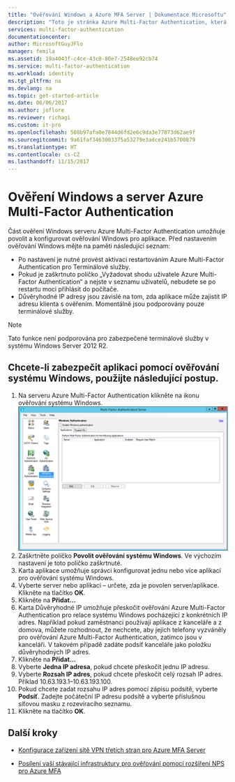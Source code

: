 ```yaml
---
title: "Ověřování Windows a Azure MFA Server | Dokumentace Microsoftu"
description: "Toto je stránka Azure Multi-Factor Authentication, která vám pomůže při nasazení ověření Windows a serveru Azure Multi-Factor Authentication."
services: multi-factor-authentication
documentationcenter: 
author: MicrosoftGuyJFlo
manager: femila
ms.assetid: 19a4043f-c4ce-43c0-80e7-2548ee92cb74
ms.service: multi-factor-authentication
ms.workload: identity
ms.tgt_pltfrm: na
ms.devlang: na
ms.topic: get-started-article
ms.date: 06/06/2017
ms.author: joflore
ms.reviewer: richagi
ms.custom: it-pro
ms.openlocfilehash: 508b97afa0e7844d6fd2e6c9da3e77073d62ae9f
ms.sourcegitcommit: 9a61faf3463003375a53279e3adce241b5700879
ms.translationtype: HT
ms.contentlocale: cs-CZ
ms.lasthandoff: 11/15/2017
---
```

# <a name="windows-authentication-and-azure-multi-factor-authentication-server"></a>Ověření Windows a server Azure Multi-Factor Authentication
Část ověření Windows serveru Azure Multi-Factor Authentication umožňuje povolit a konfigurovat ověřování Windows pro aplikace. Před nastavením ověřování Windows mějte na paměti následující seznam:

* Po nastavení je nutné provést aktivaci restartováním Azure Multi-Factor Authentication pro Terminálové služby.
* Pokud je zaškrtnuto políčko „Vyžadovat shodu uživatele Azure Multi-Factor Authentication“ a nejste v seznamu uživatelů, nebudete se po restartu moci přihlásit do počítače.
* Důvěryhodné IP adresy jsou závislé na tom, zda aplikace může zajistit IP adresu klienta s ověřením. Momentálně jsou podporovány pouze terminálové služby.  

> [!NOTE]
> Tato funkce není podporována pro zabezpečené terminálové služby v systému Windows Server 2012 R2.

## <a name="to-secure-an-application-with-windows-authentication-use-the-following-procedure"></a>Chcete-li zabezpečit aplikaci pomocí ověřování systému Windows, použijte následující postup.
1. Na serveru Azure Multi-Factor Authentication klikněte na ikonu ověřování systému Windows.
   ![Ověřování systému Windows](./media/multi-factor-authentication-get-started-server-windows/windowsauth.png)
2. Zaškrtněte políčko **Povolit ověřování systému Windows**. Ve výchozím nastavení je toto políčko zaškrtnuté.
3. Karta aplikace umožňuje správci konfigurovat jednu nebo více aplikací pro ověřování systému Windows.
4. Vyberte server nebo aplikaci – určete, zda je povolen server/aplikace. Klikněte na tlačítko **OK**.
5. Klikněte na **Přidat...**
6. Karta Důvěryhodné IP umožňuje přeskočit ověřování Azure Multi-Factor Authentication pro relace systému Windows pocházející z konkrétních IP adres. Například pokud zaměstnanci používají aplikace z kanceláře a z domova, můžete rozhodnout, že nechcete, aby jejich telefony vyzváněly pro ověřování Azure Multi-Factor Authentication, zatímco jsou v kanceláři. V takovém případě zadáte podsíť kanceláře jako položku důvěryhodných IP adres.
7. Klikněte na **Přidat...**
8. Vyberte **Jedna IP adresa**, pokud chcete přeskočit jednu IP adresu.
9. Vyberte **Rozsah IP adres**, pokud chcete přeskočit celý rozsah IP adres. Příklad 10.63.193.1–10.63.193.100.
10. Pokud chcete zadat rozsahu IP adres pomocí zápisu podsítě, vyberte **Podsíť**. Zadejte počáteční IP adresu podsítě a vyberte příslušnou síťovou masku z rozevíracího seznamu.
11. Klikněte na tlačítko **OK**.

## <a name="next-steps"></a>Další kroky

- [Konfigurace zařízení sítě VPN třetích stran pro Azure MFA Server](multi-factor-authentication-advanced-vpn-configurations.md)

- [Posílení vaší stávající infrastruktury pro ověřování pomocí rozšíření NPS pro Azure MFA](multi-factor-authentication-nps-extension.md)
